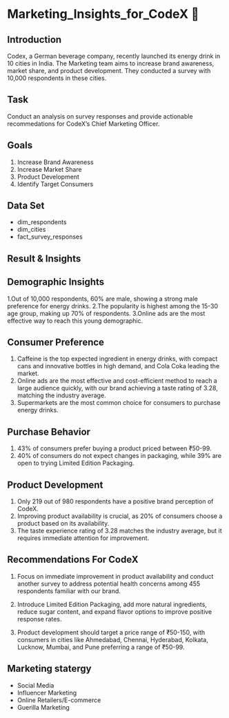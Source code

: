 # Marketing_Insights_for_CodeX 🚀

## Introduction

Codex, a German beverage company, recently launched its energy drink in 10 cities in India. The Marketing team aims to increase brand awareness, market share, and product development. They conducted a survey with 10,000 respondents in these cities.

## Task

Conduct an analysis on survey responses and provide actionable recommedations for CodeX’s Chief Marketing Officer.

## Goals

1. Increase Brand Awareness
2. Increase Market Share
3. Product Development
4. Identify Target Consumers

## Data Set

- dim_respondents
- dim_cities
- fact_survey_responses

## Result & Insights
## Demographic Insights

1.Out of 10,000 respondents, 60% are male, showing a strong male preference for energy drinks. 
2.The popularity is highest among the 15-30 age group, making up 70% of respondents. 
3.Online ads are the most effective way to reach this young demographic.

## Consumer Preference
1. Caffeine is the top expected ingredient in energy drinks, with compact cans and innovative bottles in high demand, and Cola Coka leading the market.
2. Online ads are the most effective and cost-efficient method to reach a large audience quickly, with our brand achieving a taste rating of 3.28, matching the industry average.
3. Supermarkets are the most common choice for consumers to purchase energy drinks.
## Purchase Behavior

1. 43% of consumers prefer buying a product priced between ₹50-99.
2. 40% of consumers do not expect changes in packaging, while 39% are open to trying Limited Edition Packaging.

## Product Development

1. Only 219 out of 980 respondents have a positive brand perception of CodeX.
2. Improving product availability is crucial, as 20% of consumers choose a product based on its availability.
3. The taste experience rating of 3.28 matches the industry average, but it requires immediate attention for improvement.

## Recommendations For CodeX

1. Focus on immediate improvement in product availability and conduct another survey to address potential health concerns among 455 respondents familiar with our brand.

2. Introduce Limited Edition Packaging, add more natural ingredients, reduce sugar content, and expand flavor options to improve positive response rates.

3. Product development should target a price range of ₹50-150, with consumers in cities like Ahmedabad, Chennai, Hyderabad, Kolkata, Lucknow, Mumbai, and Pune preferring a range of ₹50-99.

## Marketing statergy
- Social Media
- Influencer Marketing 
- Online Retailers/E-commerce 
- Guerilla Marketing


